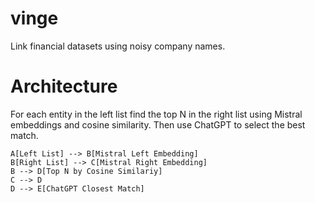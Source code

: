 # vinge

Link financial datasets using noisy company names.

# Architecture

For each entity in the left list find the top N in the right list using Mistral embeddings and cosine similarity. Then use ChatGPT to select the best match.

```mermaid
A[Left List] --> B[Mistral Left Embedding]
B[Right List] --> C[Mistral Right Embedding]
B --> D[Top N by Cosine Similariy]
C --> D
D --> E[ChatGPT Closest Match]
```

